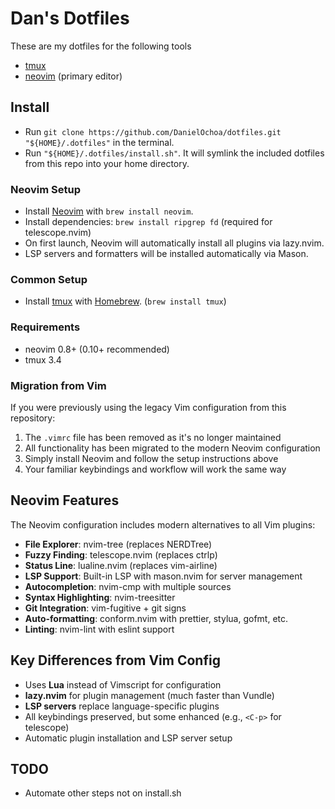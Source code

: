 # Dan's Dotfiles

These are my dotfiles for the following tools

 - [tmux](https://github.com/tmux/tmux)
 - [neovim](https://github.com/neovim/neovim) (primary editor)

## Install

 - Run `git clone https://github.com/DanielOchoa/dotfiles.git "${HOME}/.dotfiles"` in the terminal.
 - Run `"${HOME}/.dotfiles/install.sh"`. It will symlink the included dotfiles from this repo into your home directory.

### Neovim Setup
 - Install [Neovim](https://github.com/neovim/neovim) with `brew install neovim`.
 - Install dependencies: `brew install ripgrep fd` (required for telescope.nvim)
 - On first launch, Neovim will automatically install all plugins via lazy.nvim.
 - LSP servers and formatters will be installed automatically via Mason.

### Common Setup
 - Install [tmux](https://github.com/tmux/tmux) with [Homebrew](https://brew.sh/). (`brew install tmux`)

### Requirements

 - neovim 0.8+ (0.10+ recommended)
 - tmux 3.4

### Migration from Vim

If you were previously using the legacy Vim configuration from this repository:

1. The `.vimrc` file has been removed as it's no longer maintained
2. All functionality has been migrated to the modern Neovim configuration
3. Simply install Neovim and follow the setup instructions above
4. Your familiar keybindings and workflow will work the same way

## Neovim Features

The Neovim configuration includes modern alternatives to all Vim plugins:

- **File Explorer**: nvim-tree (replaces NERDTree)
- **Fuzzy Finding**: telescope.nvim (replaces ctrlp)
- **Status Line**: lualine.nvim (replaces vim-airline)
- **LSP Support**: Built-in LSP with mason.nvim for server management
- **Autocompletion**: nvim-cmp with multiple sources
- **Syntax Highlighting**: nvim-treesitter
- **Git Integration**: vim-fugitive + git signs
- **Auto-formatting**: conform.nvim with prettier, stylua, gofmt, etc.
- **Linting**: nvim-lint with eslint support

## Key Differences from Vim Config

- Uses **Lua** instead of Vimscript for configuration
- **lazy.nvim** for plugin management (much faster than Vundle)
- **LSP servers** replace language-specific plugins
- All keybindings preserved, but some enhanced (e.g., `<C-p>` for telescope)
- Automatic plugin installation and LSP server setup

## TODO

 - Automate other steps not on install.sh
